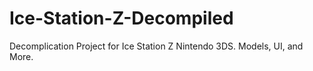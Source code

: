 # Ice-Station-Z-Decompiled
Decomplication Project for Ice Station Z Nintendo 3DS. Models, UI, and More.
